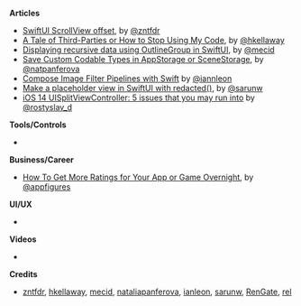 
**Articles**

* [SwiftUI ScrollView offset](https://fivestars.blog/swiftui/scrollview-offset.html), by [@zntfdr](https://twitter.com/zntfdr)
* [A Tale of Third-Parties or How to Stop Using My Code](https://hkellaway.github.io/blog/2020/08/30/tale-of-third-parties), by [@hkellaway](https://hkellaway.github.io)
* [Displaying recursive data using OutlineGroup in SwiftUI](https://swiftwithmajid.com/2020/09/02/displaying-recursive-data-using-outlinegroup-in-swiftui/), by [@mecid](https://twitter.com/mecid)
* [Save Custom Codable Types in AppStorage or SceneStorage](https://lostmoa.com/blog/SaveCustomCodableTypesInAppStorageOrSceneStorage/), by [@natpanferova](https://twitter.com/natpanferova)
* [Compose Image Filter Pipelines with Swift](https://github.com/ianleon/Blog/blob/master/episodes/ep4.md) by [@iannleon](https://twitter.com/iannleon)
* [Make a placeholder view in SwiftUI with redacted()](https://sarunw.com/posts/make-placeholder-view-in-swiftui-with-redacted/), by [@sarunw](https://twitter.com/sarunw)
* [iOS 14 UISplitViewController: 5 issues that you may run into](https://medium.com/@rdovhaliuk/ios-14-uisplitviewcontroller-5-issues-that-you-may-run-into-65b09601b3fb) by [@rostyslav_d](https://twitter.com/rostyslav_d)

**Tools/Controls**

* 

**Business/Career**

* [How To Get More Ratings for Your App or Game Overnight](https://appfigures.com/resources/business/grow-app-ratings-overnight), by [@appfigures](https://twitter.com/appfigures)

**UI/UX**

* 

**Videos**

* 

**Credits**

* [zntfdr](https://github.com/zntfdr), [hkellaway](https://github.com/hkellaway), [mecid](https://github.com/mecid), [nataliapanferova](https://github.com/nataliapanferova), [ianleon](https://github.com/ianleon), [sarunw](https://github.com/sarunw), [RenGate](https://github.com/RenGate), [rel](https://github.com/rel)
